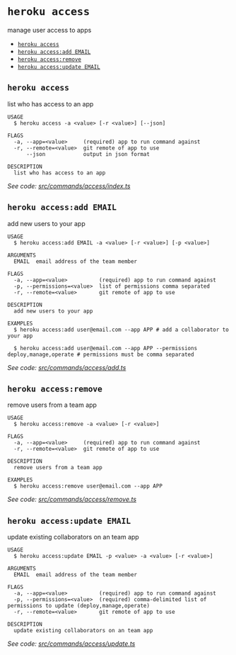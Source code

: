 `heroku access`
===============

manage user access to apps

* [`heroku access`](#heroku-access)
* [`heroku access:add EMAIL`](#heroku-accessadd-email)
* [`heroku access:remove`](#heroku-accessremove)
* [`heroku access:update EMAIL`](#heroku-accessupdate-email)

## `heroku access`

list who has access to an app

```
USAGE
  $ heroku access -a <value> [-r <value>] [--json]

FLAGS
  -a, --app=<value>     (required) app to run command against
  -r, --remote=<value>  git remote of app to use
      --json            output in json format

DESCRIPTION
  list who has access to an app
```

_See code: [src/commands/access/index.ts](https://github.com/heroku/cli/blob/v10.9.0-beta.0/packages/cli/src/commands/access/index.ts)_

## `heroku access:add EMAIL`

add new users to your app

```
USAGE
  $ heroku access:add EMAIL -a <value> [-r <value>] [-p <value>]

ARGUMENTS
  EMAIL  email address of the team member

FLAGS
  -a, --app=<value>          (required) app to run command against
  -p, --permissions=<value>  list of permissions comma separated
  -r, --remote=<value>       git remote of app to use

DESCRIPTION
  add new users to your app

EXAMPLES
  $ heroku access:add user@email.com --app APP # add a collaborator to your app

  $ heroku access:add user@email.com --app APP --permissions deploy,manage,operate # permissions must be comma separated
```

_See code: [src/commands/access/add.ts](https://github.com/heroku/cli/blob/v10.9.0-beta.0/packages/cli/src/commands/access/add.ts)_

## `heroku access:remove`

remove users from a team app

```
USAGE
  $ heroku access:remove -a <value> [-r <value>]

FLAGS
  -a, --app=<value>     (required) app to run command against
  -r, --remote=<value>  git remote of app to use

DESCRIPTION
  remove users from a team app

EXAMPLES
  $ heroku access:remove user@email.com --app APP
```

_See code: [src/commands/access/remove.ts](https://github.com/heroku/cli/blob/v10.9.0-beta.0/packages/cli/src/commands/access/remove.ts)_

## `heroku access:update EMAIL`

update existing collaborators on an team app

```
USAGE
  $ heroku access:update EMAIL -p <value> -a <value> [-r <value>]

ARGUMENTS
  EMAIL  email address of the team member

FLAGS
  -a, --app=<value>          (required) app to run command against
  -p, --permissions=<value>  (required) comma-delimited list of permissions to update (deploy,manage,operate)
  -r, --remote=<value>       git remote of app to use

DESCRIPTION
  update existing collaborators on an team app
```

_See code: [src/commands/access/update.ts](https://github.com/heroku/cli/blob/v10.9.0-beta.0/packages/cli/src/commands/access/update.ts)_
